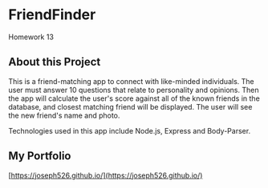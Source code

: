 # FriendFinder
Homework 13

## About this Project
This is a friend-matching app to connect with like-minded individuals. The user must answer 10 questions that relate to personality and opinions. Then the app will calculate the user's score against all of the known friends in the database, and closest matching friend will be displayed. The user will see the new friend's name and photo.

Technologies used in this app include Node.js, Express and Body-Parser.

## My Portfolio
[https://joseph526.github.io/](https://joseph526.github.io/)